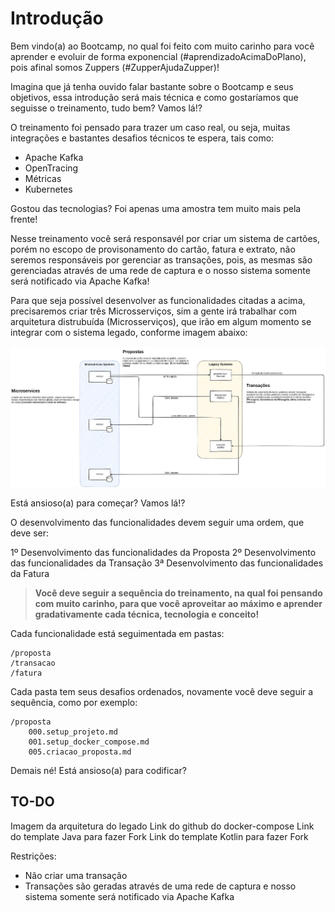 # Introdução

Bem vindo(a) ao Bootcamp, no qual foi feito com muito carinho para você aprender e evoluir de forma exponencial 
(#aprendizadoAcimaDoPlano), pois afinal somos Zuppers (#ZupperAjudaZupper)!

Imagina que já tenha ouvido falar bastante sobre o Bootcamp e seus objetivos, essa introdução será mais técnica e como 
gostaríamos que seguisse o treinamento, tudo bem? Vamos lá!?

O treinamento foi pensado para trazer um caso real, ou seja, muitas integrações e bastantes desafios 
técnicos te espera, tais como:

- Apache Kafka
- OpenTracing
- Métricas
- Kubernetes

Gostou das tecnologias? Foi apenas uma amostra tem muito mais pela frente!

Nesse treinamento você será responsavél por criar um sistema de cartões, porém no escopo de provisonamento do cartão, 
fatura e extrato, não seremos responsáveis por gerenciar as transações, pois, as mesmas são gerenciadas através de uma 
rede de captura e o nosso sistema somente será notificado via Apache Kafka!

Para que seja possível desenvolver as funcionalidades citadas a acima, precisaremos criar três Microsserviços, sim a 
gente irá trabalhar com arquitetura distrubuída (Microsserviços), que irão em algum momento se integrar com o sistema 
legado, conforme imagem abaixo:

![alt text](/images/big-picture.png "Big Picture")

Está ansioso(a) para começar? Vamos lá!?

O desenvolvimento das funcionalidades devem seguir uma ordem, que deve ser:

1º Desenvolvimento das funcionalidades da Proposta
2º Desenvolvimento das funcionalidades da Transação
3ª Desenvolvimento das funcionalidades da Fatura

> **Você deve seguir a sequência do treinamento, na qual foi pensando com muito carinho, para que você aproveitar ao 
>máximo e aprender gradativamente cada técnica, tecnologia e conceito!**

Cada funcionalidade está seguimentada em pastas:

```text
/proposta
/transacao
/fatura
```

Cada pasta tem seus desafios ordenados, novamente você deve seguir a sequência, como por exemplo:

```text
/proposta
    000.setup_projeto.md
    001.setup_docker_compose.md
    005.criacao_proposta.md
```

Demais né! Está ansioso(a) para codificar?

## TO-DO

Imagem da arquitetura do legado
Link do github do docker-compose
Link do template Java para fazer Fork
Link do template Kotlin para fazer Fork

Restrições:

- Não criar uma transação
- Transações são geradas através de uma rede de captura e nosso sistema somente será notificado via Apache Kafka
